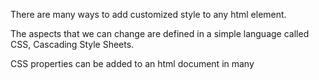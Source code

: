 There are many ways to add customized style to any html element.

The aspects that we can change are defined in a simple language called CSS, Cascading Style Sheets.

CSS properties can be added to an html document in many 

